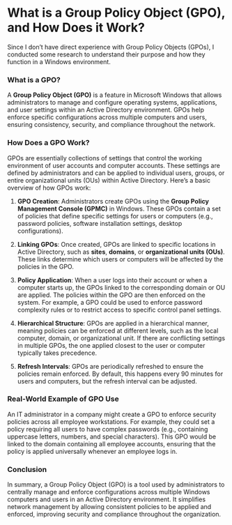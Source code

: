 # What is a Group Policy Object (GPO), and How Does it Work?

Since I don’t have direct experience with Group Policy Objects (GPOs), I conducted some research to understand their purpose and how they function in a Windows environment.

### What is a GPO?

A **Group Policy Object (GPO)** is a feature in Microsoft Windows that allows administrators to manage and configure operating systems, applications, and user settings within an Active Directory environment. GPOs help enforce specific configurations across multiple computers and users, ensuring consistency, security, and compliance throughout the network.

### How Does a GPO Work?

GPOs are essentially collections of settings that control the working environment of user accounts and computer accounts. These settings are defined by administrators and can be applied to individual users, groups, or entire organizational units (OUs) within Active Directory. Here’s a basic overview of how GPOs work:

1. **GPO Creation**: Administrators create GPOs using the **Group Policy Management Console (GPMC)** in Windows. These GPOs contain a set of policies that define specific settings for users or computers (e.g., password policies, software installation settings, desktop configurations).

2. **Linking GPOs**: Once created, GPOs are linked to specific locations in Active Directory, such as **sites**, **domains**, or **organizational units (OUs)**. These links determine which users or computers will be affected by the policies in the GPO.

3. **Policy Application**: When a user logs into their account or when a computer starts up, the GPOs linked to the corresponding domain or OU are applied. The policies within the GPO are then enforced on the system. For example, a GPO could be used to enforce password complexity rules or to restrict access to specific control panel settings.

4. **Hierarchical Structure**: GPOs are applied in a hierarchical manner, meaning policies can be enforced at different levels, such as the local computer, domain, or organizational unit. If there are conflicting settings in multiple GPOs, the one applied closest to the user or computer typically takes precedence.

5. **Refresh Intervals**: GPOs are periodically refreshed to ensure the policies remain enforced. By default, this happens every 90 minutes for users and computers, but the refresh interval can be adjusted.

### Real-World Example of GPO Use

An IT administrator in a company might create a GPO to enforce security policies across all employee workstations. For example, they could set a policy requiring all users to have complex passwords (e.g., containing uppercase letters, numbers, and special characters). This GPO would be linked to the domain containing all employee accounts, ensuring that the policy is applied universally whenever an employee logs in.

### Conclusion

In summary, a Group Policy Object (GPO) is a tool used by administrators to centrally manage and enforce configurations across multiple Windows computers and users in an Active Directory environment. It simplifies network management by allowing consistent policies to be applied and enforced, improving security and compliance throughout the organization.
